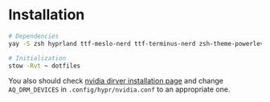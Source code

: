 # Installation

```bash
# Dependencies
yay -S zsh hyprland ttf-meslo-nerd ttf-terminus-nerd zsh-theme-powerlevel10k-git alacritty btop stow nvidia-dkms libva-nvidia-driver aylurs-gtk-shell-git libastal-io-git libastal-git yandex-browser pipewire pipewire-audio wireplumber xdg-desktop-portal-hyprland brightnessctl

# Initialization
stow -Rvt ~ dotfiles
```

You also should check [nvidia dirver installation page](https://wiki.hyprland.org/Nvidia/) and change `AQ_DRM_DEVICES` in `.config/hypr/nvidia.conf` to an appropriate one.
